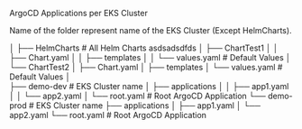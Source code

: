 ArgoCD Applications per EKS Cluster

Name of the folder represent name of the EKS Cluster (Except HelmCharts).

│
├── HelmCharts             # All Helm Charts asdsadsdfds
│   ├── ChartTest1
│   │   ├── Chart.yaml
│   │   ├── templates
│   │   └── values.yaml        # Default Values
│   └── ChartTest2
│       ├── Chart.yaml
│       ├── templates
│       └── values.yaml        # Default Values
│   
├── demo-dev                   # EKS Cluster name
│   ├── applications
│   │   ├── app1.yaml
│   │   └── app2.yaml
│   └── root.yaml              # Root ArgoCD Application
└── demo-prod                  # EKS Cluster name
    ├── applications
    │   ├── app1.yaml
    │   └── app2.yaml
    └── root.yaml              # Root ArgoCD Application    

